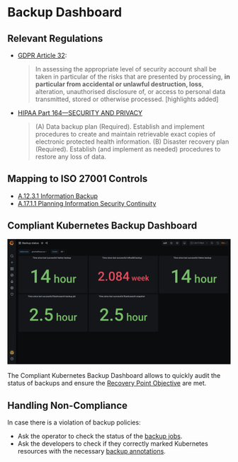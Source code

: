 # Backup Dashboard

## Relevant Regulations

* [GDPR Article 32](https://gdpr-info.eu/art-32-gdpr/):

    > In assessing the appropriate level of security account shall be taken in particular of the risks that are presented by processing, **in particular from accidental or unlawful destruction, loss**, alteration, unauthorised disclosure of, or access to personal data transmitted, stored or otherwise processed. [highlights added]

* [HIPAA Part 164—SECURITY AND PRIVACY](https://www.hhs.gov/sites/default/files/ocr/privacy/hipaa/administrative/combined/hipaa-simplification-201303.pdf)

    > (A) Data backup plan (Required). Establish and implement procedures to create and maintain retrievable exact copies of electronic protected health information.
    > (B) Disaster recovery plan (Required). Establish (and implement as needed)
procedures to restore any loss of data.

## Mapping to ISO 27001 Controls

* [A.12.3.1 Information Backup](https://www.isms.online/iso-27001/annex-a-12-operations-security/)
* [A.17.1.1 Planning Information Security Continuity](https://www.isms.online/iso-27001/annex-a-17-information-security-aspects-of-business-continuity-management/)

## Compliant Kubernetes Backup Dashboard

![Backup Dashboard](img/backup.png)

The Compliant Kubernetes Backup Dashboard allows to quickly audit the status of backups and ensure the [Recovery Point Objective](https://en.wikipedia.org/wiki/Disaster_recovery#Recovery_Point_Objective) are met.

## Handling Non-Compliance

In case there is a violation of backup policies:

* Ask the operator to check the status of the [backup jobs](../operator-manual/disaster-recovery.md).
* Ask the developers to check if they correctly marked Kubernetes resources with the necessary [backup annotations](../user-guide/backup.md).
